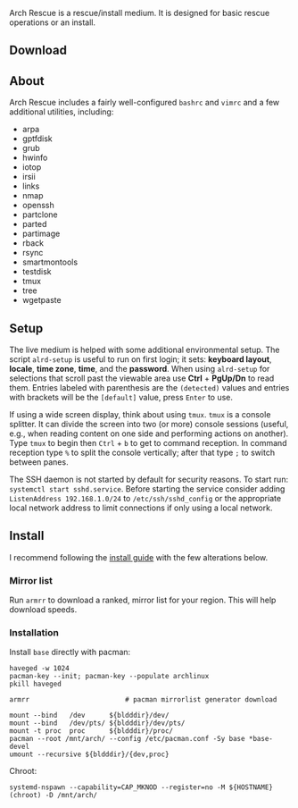 Arch Rescue is a rescue/install medium.  It is designed for basic rescue operations or an install.

## Download



## About

Arch Rescue includes a fairly well-configured `bashrc` and `vimrc` and a few additional utilities, including:

* arpa
* gptfdisk
* grub
* hwinfo
* iotop
* irsii
* links
* nmap
* openssh
* partclone
* parted
* partimage
* rback
* rsync
* smartmontools
* testdisk
* tmux
* tree
* wgetpaste

## Setup

The live medium is helped with some additional environmental setup.  The script `alrd-setup` is useful to run on first login; it sets: **keyboard layout**, **locale**, **time zone**, **time**, and the **password**.  When using `alrd-setup` for selections that scroll past the viewable area use **Ctrl** + **PgUp/Dn** to read them.  Entries labeled with parenthesis are the `(detected)` values and entries with brackets will be the `[default]` value, press `Enter` to use.

If using a wide screen display, think about using `tmux`.  `tmux` is a console splitter.  It can divide the screen into two (or more) console sessions (useful, e.g., when reading content on one side and performing actions on another).  Type `tmux` to begin then `Ctrl` + `b` to get to command reception.  In command reception type `%` to split the console vertically; after that type `;` to switch between panes.

The SSH daemon is not started by default for security reasons.  To start run: `systemctl start sshd.service`.  Before starting the service consider adding `ListenAddress 192.168.1.0/24` to `/etc/ssh/sshd_config` or the appropriate local network address to limit connections if only using a local network.

## Install

I recommend following the [install guide](https://wiki.archlinux.org/index.php/Installation_guide) with the few alterations below.

### Mirror list

Run `armrr` to download a ranked, mirror list for your region.  This will help download speeds.

### Installation

Install `base` directly with pacman:

    haveged -w 1024
    pacman-key --init; pacman-key --populate archlinux
    pkill haveged

    armrr                        # pacman mirrorlist generator download

    mount --bind   /dev      ${bldddir}/dev/
    mount --bind   /dev/pts/ ${bldddir}/dev/pts/
    mount -t proc  proc      ${bldddir}/proc/
    pacman --root /mnt/arch/ --config /etc/pacman.conf -Sy base *base-devel
    umount --recursive ${bldddir}/{dev,proc}

Chroot:

    systemd-nspawn --capability=CAP_MKNOD --register=no -M ${HOSTNAME}(chroot) -D /mnt/arch/

